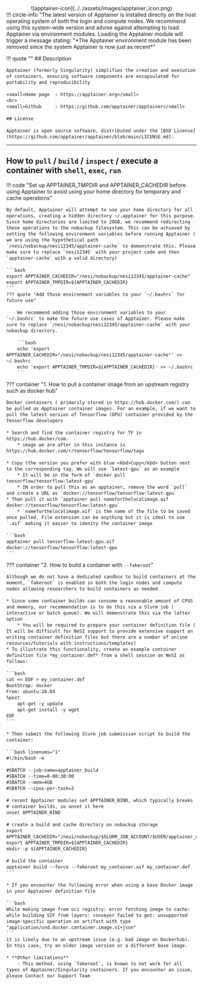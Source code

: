 <center>
![apptainer-icon](../../assets/images/apptainer_icon.png)
</center>
!!! circle-info "The latest version of Apptainer is installed directly on the host operating system of both the login and compute nodes. We recommend using this system-wide version and advise against attempting to load Apptainer via environment modules. Loading the Apptainer module will trigger a message stating: "*The Apptainer environment module has been removed since the system Apptainer is now just as recent*"

!!! quote  ""
    ## Description 

    Apptainer (formerly Singularity) simplifies the creation and execution of containers, ensuring software components are encapsulated for portability and reproducibility

    <small>Home page  : https://apptainer.org</small>
    <br>
    <small>Github     : https://github.com/apptainer/apptainer</small>

    ## License

    Apptainer is open source software, distributed under the [BSD License](https://github.com/apptainer/apptainer/blob/main/LICENSE.md).

---

## **How to `pull` /  `build` / `inspect` / execute a container with `shell`, `exec`, `run`** 

!!! code "Set up APPTAINER_TMPDIR and APPTAINER_CACHEDIR before using Apptainer to avoid using your home directory for temporary and cache operations"

    By default, Apptainer will attempt to use your home directory for all operations, creating a hidden directory ~/.apptainer for this purpose. Since home directories are limited to 20GB, we recommend redirecting these operations to the nobackup filesystem. This can be achieved by setting the following environment variables before running Apptainer ( we are using the hypothetical path `/nesi/nobackup/nesi12345/apptainer-cache` to demonstrate this. Please make sure to replace `nesi12345` with your project code and then `apptainer-cache` with a valid directory)

    ```bash
    export APPTAINER_CACHEDIR="/nesi/nobackup/nesi12345/apptainer-cache"
    export APPTAINER_TMPDIR=${APPTAINER_CACHEDIR}
    ```
    ??? quote "Add those environmant variables to your `~/.bashrc` for future use"

        We recommend adding those environment variables to your `~/.bashrc` to make the future use cases of Apptainer. Please make sure to replace `/nesi/nobackup/nesi12345/apptainer-cache` with your nobackup directory. 

        ```bash
        echo 'export APPTAINER_CACHEDIR="/nesi/nobackup/nesi12345/apptainer-cache"' >> ~/.bashrc
        echo 'export APPTAINER_TMPDIR=${APPTAINER_CACHEDIR}' >> ~/.bashrc
        ```

??? container "1. How to pull a container image from an upstream registry such as docker hub"
    
    Docker containers ( primarily stored in https://hub.docker.com/) can be pulled as Apptainer container images. For an example, if we want to pull the latest version of Tensorflow (GPU) container provided by the Tensorflow developers 

    * Search and find the container registry for TF in https://hub.docker/com. 
        * image we are after in this instance is https://hub.docker.com/r/tensorflow/tensorflow/tags

    * Copy tthe version you prefer with blue <kbd>Copy</kbd> button next to the corresponding tag. We will use `latest-gpu` as an example
        * It will be in the form of `docker pull tensorflow/tensorflow:latest-gpu`
        * IN order to pull this as an apptainer, remove the word `pull` and create a URL as `docker://tensorflow/tensorflow:latest-gpu`
    * Then pull it with `apptainer pull nameforthelocalimage.aif docker://tensorflow/tensorflow:latest-gpu`
        * `nameforthelocalimage.aif` is the name of the file to be saved once pulled. File extension can be anything but it is ideal to use `.aif` making it easier to idenity the container image 

    ```bash
    apptainer pull tensorflow-latest-gpu.aif docker://tensorflow/tensorflow:latest-gpu
    ```

??? container "2. How to build a container with `--fakeroot`"

    Although we do not have a dedicated sandbox to build containers at the moment, `fakeroot` is enabled in both the login nodes and compute nodes allowing researchers to build containers as needed 

    * Since some container builds can consume a reasonable amount of CPUS and memory, our recommendation is to do this via a Slurm job ( interactive or batch queue). We will demonstrate this via the latter option
        * You will be required to prepare your container definition file ( It will be difficult for NeSI support to provide extensive support on writing container definition files but there are a number of online resources/tutorials with instructions/templates)
    * To illustrate this functionality, create an example container definition file *my_container.def* from a shell session on NeSI as follows:

    ```bash
    cat << EOF > my_container.def
    BootStrap: docker
    From: ubuntu:20.04
    %post
        apt-get -y update
        apt-get install -y wget
    EOF
    ```

    * Then submit the following Slurm job submission script to build the container:

    ```bash linenums="1"
    #!/bin/bash -e

    #SBATCH --job-name=apptainer_build
    #SBATCH --time=0-00:30:00
    #SBATCH --mem=4GB
    #SBATCH --cpus-per-task=2

    # recent Apptainer modules set APPTAINER_BIND, which typically breaks
    # container builds, so unset it here
    unset APPTAINER_BIND

    # create a build and cache directory on nobackup storage
    export APPTAINER_CACHEDIR="/nesi/nobackup/$SLURM_JOB_ACCOUNT/$USER/apptainer_cache"
    export APPTAINER_TMPDIR=${APPTAINER_CACHEDIR}
    mkdir -p ${APPTAINER_CACHEDIR}

    # build the container
    apptainer build --force --fakeroot my_container.aif my_container.def
    ```

    * If you encounter the following error when using a base Docker image in your Apptainer definition file

    ```bash
    While making image from oci registry: error fetching image to cache: while building SIF from layers: conveyor failed to get: unsupported image-specific operation on artifact with type "application/vnd.docker.container.image.v1+json"
    ```
    it is likely due to an upstream issue (e.g. bad image on Dockerhub). In this case, try an older image version or a different base image.

    * **Other limitations**
        - This method, using `fakeroot`, is known to not work for all types of Apptainer/Singularity containers. If you encounter an issue, please Contact our Support Team
